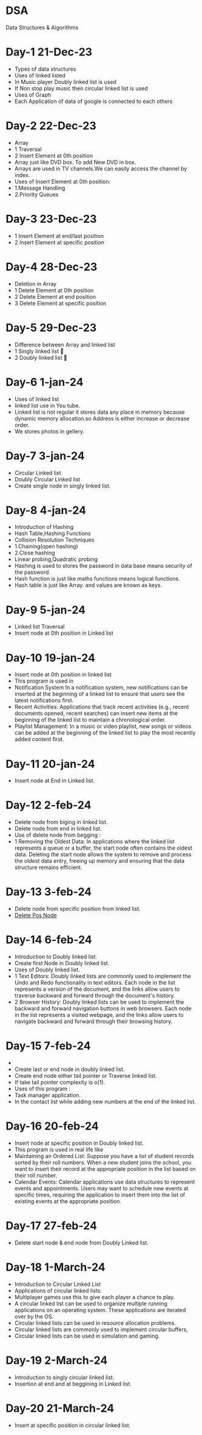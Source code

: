 # DSA
Data Structures & Algorithms
# Day-1 21-Dec-23
- Types of data structures
- Uses of linked listed
- In Music player Doubly linked list is used
- If Non stop play music  then circular linked list is used
- Uses of Graph
- Each Application of data of google is connected to each others
# Day-2 22-Dec-23
- Array
- 1 Traversal
- 2 Insert Element at 0th position
- Array just like DVD box. To add New DVD in box.
- Arrays are used in TV channels.We can easily access the channel by index. 
- Uses of Insert Element at 0th position:
- 1.Message Handling
- 2.Priority Queues
# Day-3 23-Dec-23
- 1 Insert Element at end/last position
- 2 Insert Element at specific position
# Day-4 28-Dec-23
- Deletion in Array
- 1 Delete Element at 0th position
- 2 Delete Element at end position
- 3 Delete Element at specific position
# Day-5 29-Dec-23
- Difference between Array and linked list
- 1 Singly linked list 🔗
- 2 Doubly linked list 🔗
# Day-6 1-jan-24
- Uses of linked list
- linked list use in You tube.
- Linked list is not regular  it stores data any place in memory
  because dynamic memory allocation.so Address is either increase or decrease order.
- We stores photos in gellery.
# Day-7 3-jan-24
- Circular Linked list
- Doubly Circular Linked list
- Create single node in singly linked list.
# Day-8 4-jan-24
- Introduction of Hashing
- Hash Table,Hashing Functions
- Collision Resolution Techniques
- 1.Chaining(open hashing)
- 2.Close hashing
- Linear probing,Quadratic probing
- Hashing is used to stores the password in data base
  means security of the password.
- Hash function is just like maths functions means logical functions.
- Hash table is just like Array. and values are known as keys.
# Day-9 5-jan-24
- Linked list Traversal
- Insert  node at 0th position in Linked list
# Day-10 19-jan-24
- Insert node at 0th position in linked list
- This program is used in
- Notification System
  In a notification system, new notifications can be inserted at the beginning of
  a linked list to ensure that users see the latest notifications first.
- Recent Activities:
  Applications that track recent activities (e.g., recent documents opened, recent searches) can insert
  new items at the beginning of the linked list to maintain a chronological order.
- Playlist Management:
  In a music or video playlist, new songs or videos can be added at the beginning
  of the linked list to play the most recently added content first.
# Day-11 20-jan-24
-  Insert  node at End  in Linked list.
# Day-12 2-feb-24
- Delete node from biging in linked list.
- Delete node from end in linked list.
- Use of delete node from begging :
-  1 Removing the Oldest Data: In applications where the linked list represents a queue or a buffer,
    the start node often contains the oldest data. Deleting the start node allows the system to
    remove and process the oldest data entry, freeing up memory and ensuring that the data structure remains efficient.

# Day-13 3-feb-24
- Delete node from specific position from linked list.
- [Delete Pos Node](https://github.com/mochi-vidhi/DSA/blob/main/LinkedList/Deleteposnode.c)
# Day-14 6-feb-24
- Introduction to Doubly linked list.
- Create first Node in Doubly linked list.
- Uses of Doubly linked list.
- 1 Text Editors: Doubly linked lists are commonly used to implement the Undo and Redo functionality in text editors.
  Each node in the list represents a version of the document, and the links allow users to traverse backward and
  forward through the document's history.
- 2 Browser History: Doubly linked lists can be used to implement the backward and forward navigation buttons in
   web browsers. Each node in the list represents a visited webpage, and the links allow users to navigate
  backward and forward through their browsing history.
 # Day-15 7-feb-24
 -
 - Create last or end node in doubly linked list.
 - Create end node either tail pointer or Traverse  linked list.
 - If take tail pointer complexity is o(1).
 - Uses of this program :
 - Task manager application.
 - In the contact list  while adding new numbers at the end of the linked list.
# Day-16 20-feb-24
- Insert node at specific position in Doubly linked list.
- This program is used in real life like 
- Maintaining an Ordered List: Suppose you have a list of student records sorted by their roll numbers. When a new student joins the school,
  you want to insert their record at the appropriate position in the list based on their roll number.
- Calendar Events: Calendar applications use data structures to represent events and appointments. Users may want to schedule new events at specific times,
  requiring the application to insert them into the list of existing events at the appropriate position.
# Day-17 27-feb-24
- Delete  start node & end node from Doubly Linked list.
# Day-18 1-March-24
- Introduction to Circular Linked List
- Applications of circular linked lists:
- Multiplayer games use this to give each player a chance to play.
- A circular linked list can be used to organize multiple running applications on an operating system. These applications are iterated over by the OS.
- Circular linked lists can be used in resource allocation problems.
- Circular linked lists are commonly used to implement circular buffers,
- Circular linked lists can be used in simulation and gaming.
# Day-19 2-March-24
- Introduction to singly circular linked list.
- Insertion at end and at beggining in Linked list.
# Day-20 21-March-24
- Insert at specific position in circular linked list.

